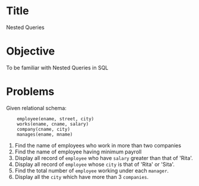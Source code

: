 # Title
Nested Queries

# Objective
To be familiar with Nested Queries in SQL

# Problems
Given relational schema:
```
	employee(ename, street, city)
	works(ename, cname, salary)
	company(cname, city)
	manages(ename, mname)
```
1. Find the name of employees who work in more than two companies
2. Find the name of employee having minimum payroll
3. Display all record of `employee` who have `salary` greater than that of 'Rita'.
4. Display all record of `employee` whose `city` is that of 'Rita' or 'Sita'.
5. Find the total number of `employee` working under each `manager`.
6. Display all the `city` which have more than 3 `companies`.